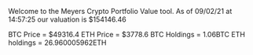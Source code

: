 Welcome to the Meyers Crypto Portfolio Value tool. 
As of 09/02/21 at 14:57:25 our valuation is $154146.46 

BTC Price = $49316.4
 ETH Price = $3778.6
BTC Holdings = 1.06BTC
 ETH holdings = 26.960005962ETH 
